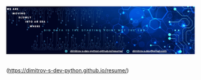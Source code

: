 # <p align="center"> ![Dimitrov-S-Dev-Resume](https://github.com/Dimitrov-S-Dev-Python/resume/blob/master/images/linkedIn/LinkedIn.jpg) <p>
(https://dimitrov-s-dev-python.github.io/resume/)

